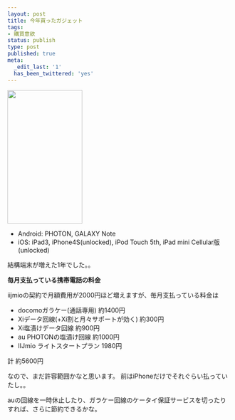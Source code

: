 ```yaml
---
layout: post
title: 今年買ったガジェット
tags:
- 購買意欲
status: publish
type: post
published: true
meta:
  _edit_last: '1'
  has_been_twittered: 'yes'
---
```

<a href="http://wo.skr.jp/images/uploads/2012/12/20121230234735-288.jpg"><img src="http://wo.skr.jp/images/uploads/2012/12/20121230234735-288-168x300.jpg" alt="" title="20121230234735-288" width="168" height="300" class="alignnone size-medium wp-image-481" /></a>

- Android: PHOTON, GALAXY Note
- iOS: iPad3, iPhone4S(unlocked), iPod Touch 5th, iPad mini Cellular版(unlocked)

結構端末が増えた1年でした。。

<!--more-->

<strong>毎月支払っている携帯電話の料金</strong>

iijmioの契約で月額費用が2000円ほど増えますが、毎月支払っている料金は


- docomoガラケー(通話専用) 約1400円
- Xiデータ回線(+Xi割と月々サポートが効く) 約300円
- Xi塩漬けデータ回線 約900円
- au PHOTONの塩漬け回線 約1000円
- IIJmio ライトスタートプラン 1980円

計 約5600円

なので、まだ許容範囲かなと思います。
前はiPhoneだけでそれぐらい払っていたし。。

auの回線を一時休止したり、ガラケー回線のケータイ保証サービスを切ったりすれば、さらに節約できるかな。
